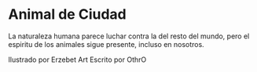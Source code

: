 Animal de Ciudad
===

La naturaleza humana parece luchar contra la del resto del mundo,
pero el espiritu de los animales sigue presente, incluso en nosotros.

Ilustrado por Erzebet Art
Escrito por OthrO